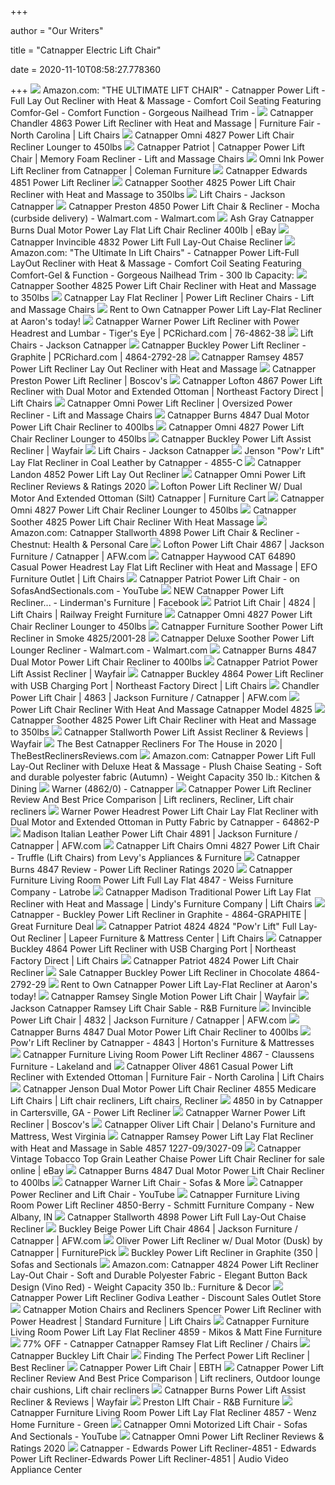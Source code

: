 +++
        
author = "Our Writers"
        
title = "Catnapper Electric Lift Chair"
        
date = 2020-11-10T08:58:27.778360
        
+++
[ ![](https://images-na.ssl-images-amazon.com/images/I/41LMPdiiDNL._AC_SY450_.jpg)](https://images-na.ssl-images-amazon.com/images/I/41LMPdiiDNL._AC_SY450_.jpg) Amazon.com: "THE ULTIMATE LIFT CHAIR" - Catnapper Power Lift - Full Lay Out  Recliner with Heat & Massage - Comfort Coil Seating Featuring Comfor-Gel -  Comfort Function - Gorgeous Nailhead Trim -
[ ![](https://imageresizer.furnituredealer.net/img/remote/images.furnituredealer.net/img/products%2Fcatnapper%2Fcolor%2Fchandler%204863_4863-1528-28-b1.jpg?width=878&height=600&scale=both&trim.threshold=80)](https://imageresizer.furnituredealer.net/img/remote/images.furnituredealer.net/img/products%2Fcatnapper%2Fcolor%2Fchandler%204863_4863-1528-28-b1.jpg?width=878&height=600&scale=both&trim.threshold=80) Catnapper Chandler 4863 Power Lift Recliner with Heat and Massage |  Furniture Fair - North Carolina | Lift Chairs
[ ![](http://vitalityweb.com/backstore/Catnapper/images/Catnapper-Omni-Lift-Chair-Recliner-2.jpg)](http://vitalityweb.com/backstore/Catnapper/images/Catnapper-Omni-Lift-Chair-Recliner-2.jpg) Catnapper Omni 4827 Power Lift Chair Recliner Lounger to 450lbs
[ ![](https://cdn.shopify.com/s/files/1/0922/3412/products/4824_patriot_brown_sugar_LIFT_2048x.jpg?v=1553179995)](https://cdn.shopify.com/s/files/1/0922/3412/products/4824_patriot_brown_sugar_LIFT_2048x.jpg?v=1553179995) Catnapper Patriot | Catnapper Power Lift Chair | Memory Foam Recliner - Lift  and Massage Chairs
[ ![](https://d9dvmj2a7k2dc.cloudfront.net/catalog/product/cache/1/image/731x481/17f82f742ffe127f42dca9de82fb58b1/p/r/print_4827_omni_jac20191.jpg)](https://d9dvmj2a7k2dc.cloudfront.net/catalog/product/cache/1/image/731x481/17f82f742ffe127f42dca9de82fb58b1/p/r/print_4827_omni_jac20191.jpg) Omni Ink Power Lift Recliner from Catnapper | Coleman Furniture
[ ![](https://www.thebackstore.com/pub/media/catalog/product/cache/207e23213cf636ccdef205098cf3c8a3/4/8/4851_edwards_mushroom_lift.jpg)](https://www.thebackstore.com/pub/media/catalog/product/cache/207e23213cf636ccdef205098cf3c8a3/4/8/4851_edwards_mushroom_lift.jpg) Catnapper Edwards 4851 Power Lift Recliner
[ ![](https://www.vitalitywebb.com/backstore/Catnapper/images/Catnapper-Soother-Lift-Chair-Recliner-Colors.jpg)](https://www.vitalitywebb.com/backstore/Catnapper/images/Catnapper-Soother-Lift-Chair-Recliner-Colors.jpg) Catnapper Soother 4825 Power Lift Chair Recliner with Heat and Massage to  350lbs
[ ![](http://sales.jacksonfurnind.com/imagelib/Mediums/4847_burns_spice.jpg)](http://sales.jacksonfurnind.com/imagelib/Mediums/4847_burns_spice.jpg) Lift Chairs - Jackson Catnapper
[ ![](https://i5.walmartimages.com/asr/e805fdf8-34be-4800-a568-b86cea988074_1.f90d0e31ca4f9194db772b768f1446cd.jpeg)](https://i5.walmartimages.com/asr/e805fdf8-34be-4800-a568-b86cea988074_1.f90d0e31ca4f9194db772b768f1446cd.jpeg) Catnapper Preston 4850 Power Lift Chair & Recliner - Mocha (curbside  delivery) - Walmart.com - Walmart.com
[ ![](https://vitalitywebb.com/backstore/Catnapper/images/Catnapper-Burns-Lift-Chair-Recliner-Basil-Green-5.jpg)](https://vitalitywebb.com/backstore/Catnapper/images/Catnapper-Burns-Lift-Chair-Recliner-Basil-Green-5.jpg) Ash Gray Catnapper Burns Dual Motor Power Lay Flat Lift Chair Recliner  400lb | eBay
[ ![](https://www.thebackstore.com/pub/media/catalog/product/cache/207e23213cf636ccdef205098cf3c8a3/4/8/4832_invincible_train_new_colors-1000_1.jpg)](https://www.thebackstore.com/pub/media/catalog/product/cache/207e23213cf636ccdef205098cf3c8a3/4/8/4832_invincible_train_new_colors-1000_1.jpg) Catnapper Invincible 4832 Power Lift Full Lay-Out Chaise Recliner
[ ![](https://images-na.ssl-images-amazon.com/images/I/91ul5H46nJL._AC_SY450_.jpg)](https://images-na.ssl-images-amazon.com/images/I/91ul5H46nJL._AC_SY450_.jpg) Amazon.com: "The Ultimate In Lift Chairs" - Catnapper Power Lift-Full  LayOut Recliner with Heat & Massage - Comfort Coil Seating Featuring  Comfort-Gel & Function - Gorgeous Nailhead Trim - 300 lb Capacity:
[ ![](https://www.vitalitywebb.com/backstore/Catnapper/images/Catnapper-Soother-Lift-Chair-Recliner-Information.jpg)](https://www.vitalitywebb.com/backstore/Catnapper/images/Catnapper-Soother-Lift-Chair-Recliner-Information.jpg) Catnapper Soother 4825 Power Lift Chair Recliner with Heat and Massage to  350lbs
[ ![](https://cdn.shopify.com/s/files/1/0922/3412/products/4832_invincible_bamboo_lifted_2048x.jpg?v=1537983181)](https://cdn.shopify.com/s/files/1/0922/3412/products/4832_invincible_bamboo_lifted_2048x.jpg?v=1537983181) Catnapper Lay Flat Recliner | Power Lift Recliner Chairs - Lift and Massage  Chairs
[ ![](https://www.aarons.com/dw/image/v2/BBZS_PRD/on/demandware.static/-/Sites-aarons_master/default/dw66c74a68/Furniture/7803JIC_02.jpg?sw=1350&sh=1000&sm=fit)](https://www.aarons.com/dw/image/v2/BBZS_PRD/on/demandware.static/-/Sites-aarons_master/default/dw66c74a68/Furniture/7803JIC_02.jpg?sw=1350&sh=1000&sm=fit) Rent to Own Catnapper Power Lift Lay-Flat Recliner at Aaron's today!
[ ![](https://www.pcrichard.com/images/product/large/Z_76-4862-38.jpg)](https://www.pcrichard.com/images/product/large/Z_76-4862-38.jpg) Catnapper Warner Power Lift Recliner with Power Headrest and Lumbar -  Tiger's Eye | PCRichard.com | 76-4862-38
[ ![](http://sales.jacksonfurnind.com/imagelib/Mediums/4864_buckley_graphite.jpg)](http://sales.jacksonfurnind.com/imagelib/Mediums/4864_buckley_graphite.jpg) Lift Chairs - Jackson Catnapper
[ ![](https://www.pcrichard.com/images/product/large/Z_4864-2792-28.jpg)](https://www.pcrichard.com/images/product/large/Z_4864-2792-28.jpg) Catnapper Buckley Power Lift Recliner - Graphite | PCRichard.com |  4864-2792-28
[ ![](https://www.thebackstore.com/pub/media/catalog/product/cache/207e23213cf636ccdef205098cf3c8a3/4/8/4857_ramsey_sable_cu1572_1.jpg)](https://www.thebackstore.com/pub/media/catalog/product/cache/207e23213cf636ccdef205098cf3c8a3/4/8/4857_ramsey_sable_cu1572_1.jpg) Catnapper Ramsey 4857 Power Lift Recliner Lay Out Recliner with Heat and  Massage
[ ![](https://www.boscovs.com/wcsstore/boscovs/images/store/product/images/0255694924850new.jpg)](https://www.boscovs.com/wcsstore/boscovs/images/store/product/images/0255694924850new.jpg) Catnapper Preston Power Lift Recliner | Boscov's
[ ![](https://images.furnituredealer.net/img/products%2Fcatnapper%2Fcolor%2Flofton--1107172839_4867-2878-19-b1.jpg)](https://images.furnituredealer.net/img/products%2Fcatnapper%2Fcolor%2Flofton--1107172839_4867-2878-19-b1.jpg) Catnapper Lofton 4867 Power Lift Recliner with Dual Motor and Extended  Ottoman | Northeast Factory Direct | Lift Chairs
[ ![](https://cdn.shopify.com/s/files/1/0922/3412/products/4827_omni_ink_LIFT_2048x.jpg?v=1553177669)](https://cdn.shopify.com/s/files/1/0922/3412/products/4827_omni_ink_LIFT_2048x.jpg?v=1553177669) Catnapper Omni Power Lift Recliner | Oversized Power Recliner - Lift and  Massage Chairs
[ ![](https://www.vitalitywebb.com/backstore/Catnapper/images/Catnapper-Burns-Lift-Chair-Recliner-1.jpg)](https://www.vitalitywebb.com/backstore/Catnapper/images/Catnapper-Burns-Lift-Chair-Recliner-1.jpg) Catnapper Burns 4847 Dual Motor Power Lift Chair Recliner to 400lbs
[ ![](http://vitalityweb.com/backstore/Catnapper/images/Catnapper-Omni-Lift-Chair-Recliner-3.jpg)](http://vitalityweb.com/backstore/Catnapper/images/Catnapper-Omni-Lift-Chair-Recliner-3.jpg) Catnapper Omni 4827 Power Lift Chair Recliner Lounger to 450lbs
[ ![](https://secure.img1-fg.wfcdn.com/im/55581975/compr-r85/1219/121922541/buckley-power-lift-assist-recliner.jpg)](https://secure.img1-fg.wfcdn.com/im/55581975/compr-r85/1219/121922541/buckley-power-lift-assist-recliner.jpg) Catnapper Buckley Power Lift Assist Recliner | Wayfair
[ ![](http://sales.jacksonfurnind.com/imagelib/Mediums/4863_chandler_walnut.jpg)](http://sales.jacksonfurnind.com/imagelib/Mediums/4863_chandler_walnut.jpg) Lift Chairs - Jackson Catnapper
[ ![](https://www.homecinemacenter.com/v/vspfiles/photos/CAT-4855-C-2.jpg?v-cache=1438135521)](https://www.homecinemacenter.com/v/vspfiles/photos/CAT-4855-C-2.jpg?v-cache=1438135521) Jenson "Pow'r Lift" Lay Flat Recliner in Coal Leather by Catnapper - 4855-C
[ ![](https://www.thebackstore.com/pub/media/catalog/product/cache/207e23213cf636ccdef205098cf3c8a3/c/n/cnliftlandon4852_landon_java_cu1427a_1.jpg)](https://www.thebackstore.com/pub/media/catalog/product/cache/207e23213cf636ccdef205098cf3c8a3/c/n/cnliftlandon4852_landon_java_cu1427a_1.jpg) Catnapper Landon 4852 Power Lift Lay Out Recliner
[ ![](https://chairinstitute.com/wp-content/uploads/2019/08/Catnapper-Omni-4827-Power-Lift-Recliner-Review-Thistle-Side-Chair-Institute.jpg)](https://chairinstitute.com/wp-content/uploads/2019/08/Catnapper-Omni-4827-Power-Lift-Recliner-Review-Thistle-Side-Chair-Institute.jpg) Catnapper Omni Power Lift Recliner Reviews & Ratings 2020
[ ![](https://smhttp-ssl-77687.nexcesscdn.net/media/catalog/product/4/8/4867-2878-19-recliner-1.jpg)](https://smhttp-ssl-77687.nexcesscdn.net/media/catalog/product/4/8/4867-2878-19-recliner-1.jpg) Lofton Power Lift Recliner W/ Dual Motor And Extended Ottoman (Silt)  Catnapper | Furniture Cart
[ ![](http://vitalityweb.com/backstore/Catnapper/images/Catnapper-Omni-Recliner.jpg)](http://vitalityweb.com/backstore/Catnapper/images/Catnapper-Omni-Recliner.jpg) Catnapper Omni 4827 Power Lift Chair Recliner Lounger to 450lbs
[ ![](http://powerliftseat.com/pictures/Catnapper_Soother_4825_Power_Lift_Chair_Recliner_with_Heat_Massage_01_wlt.jpg)](http://powerliftseat.com/pictures/Catnapper_Soother_4825_Power_Lift_Chair_Recliner_with_Heat_Massage_01_wlt.jpg) Catnapper Soother 4825 Power Lift Chair Recliner With Heat Massage
[ ![](https://images-na.ssl-images-amazon.com/images/I/41UwWmFppKL._AC_SX425_.jpg)](https://images-na.ssl-images-amazon.com/images/I/41UwWmFppKL._AC_SX425_.jpg) Amazon.com: Catnapper Stallworth 4898 Power Lift Chair & Recliner -  Chestnut: Health & Personal Care
[ ![](https://images.afw.com/images/thumbs/0100650_lofton-power-lift-chair.jpeg)](https://images.afw.com/images/thumbs/0100650_lofton-power-lift-chair.jpeg) Lofton Power Lift Chair 4867 | Jackson Furniture / Catnapper | AFW.com
[ ![](https://images.furnituredealer.net/img/products%2Fcatnapper%2Fcolor%2Fhaywood%20%20cat_64890-1412-19-b3.jpg)](https://images.furnituredealer.net/img/products%2Fcatnapper%2Fcolor%2Fhaywood%20%20cat_64890-1412-19-b3.jpg) Catnapper Haywood CAT 64890 Casual Power Headrest Lay Flat Lift Recliner  with Heat and Massage | EFO Furniture Outlet | Lift Chairs
[ ![](https://i.ytimg.com/vi/qI3O-gr-qlc/maxresdefault.jpg)](https://i.ytimg.com/vi/qI3O-gr-qlc/maxresdefault.jpg) Catnapper Patriot Power Lift Chair - on SofasAndSectionals.com - YouTube
[ ![](https://lookaside.fbsbx.com/lookaside/crawler/media/?media_id=1237889369689856)](https://lookaside.fbsbx.com/lookaside/crawler/media/?media_id=1237889369689856) NEW Catnapper Power Lift Recliner... - Linderman's Furniture | Facebook
[ ![](https://s3.amazonaws.com/furniture.retailcatalog.us/products/16002/large/patriot-large.jpg)](https://s3.amazonaws.com/furniture.retailcatalog.us/products/16002/large/patriot-large.jpg) Patriot Lift Chair | 4824 | Lift Chairs | Railway Freight Furniture
[ ![](http://vitalityweb.com/backstore/Catnapper/images/Catnapper-Omni-Lift-Chair-Recliner-Saddle.jpg)](http://vitalityweb.com/backstore/Catnapper/images/Catnapper-Omni-Lift-Chair-Recliner-Saddle.jpg) Catnapper Omni 4827 Power Lift Chair Recliner Lounger to 450lbs
[ ![](https://www.discountlivingrooms.com/media/catalog/product/cache/4/image/1280x/2e0bda525d00d84e8e49a33c06641d14/4/8/4825_soother_smoke_recl_1.jpg)](https://www.discountlivingrooms.com/media/catalog/product/cache/4/image/1280x/2e0bda525d00d84e8e49a33c06641d14/4/8/4825_soother_smoke_recl_1.jpg) Catnapper Furniture Soother Power Lift Recliner in Smoke 4825/2001-28
[ ![](https://i5.walmartimages.com/asr/c0fddc1f-9614-42d7-89a6-7a94d99c3eae_1.c8a0b3ad3dad8828aa2641e5e429a4d7.jpeg)](https://i5.walmartimages.com/asr/c0fddc1f-9614-42d7-89a6-7a94d99c3eae_1.c8a0b3ad3dad8828aa2641e5e429a4d7.jpeg) Catnapper Deluxe Soother Power Lift Lounger Recliner - Walmart.com -  Walmart.com
[ ![](https://www.vitalitywebb.com/backstore/Catnapper/images/Catnapper-Burns-Lift-Chair-Recliner-3.jpg)](https://www.vitalitywebb.com/backstore/Catnapper/images/Catnapper-Burns-Lift-Chair-Recliner-3.jpg) Catnapper Burns 4847 Dual Motor Power Lift Chair Recliner to 400lbs
[ ![](https://secure.img1-fg.wfcdn.com/im/50494375/resize-h800-w800%5Ecompr-r85/1082/108216084/Patriot+Power+Lift+Assist+Recliner.jpg)](https://secure.img1-fg.wfcdn.com/im/50494375/resize-h800-w800%5Ecompr-r85/1082/108216084/Patriot+Power+Lift+Assist+Recliner.jpg) Catnapper Patriot Power Lift Assist Recliner | Wayfair
[ ![](https://imageresizer.furnituredealer.net/img/remote/images.furnituredealer.net/img/products%2Fcatnapper%2Fcolor%2Fbuckley--1107172839_4864-2792-28-b2.jpg?width=878&height=600&scale=both&trim.threshold=80)](https://imageresizer.furnituredealer.net/img/remote/images.furnituredealer.net/img/products%2Fcatnapper%2Fcolor%2Fbuckley--1107172839_4864-2792-28-b2.jpg?width=878&height=600&scale=both&trim.threshold=80) Catnapper Buckley 4864 Power Lift Recliner with USB Charging Port |  Northeast Factory Direct | Lift Chairs
[ ![](https://images.afw.com/images/thumbs/0111211_chandler-power-lift-chair.jpeg)](https://images.afw.com/images/thumbs/0111211_chandler-power-lift-chair.jpeg) Chandler Power Lift Chair | 4863 | Jackson Furniture / Catnapper | AFW.com
[ ![](http://powerliftseat.com/pictures/Power_lift_chair_recliner_with_heat_and_massage_Catnapper_Model_4825_01_xqg.jpg)](http://powerliftseat.com/pictures/Power_lift_chair_recliner_with_heat_and_massage_Catnapper_Model_4825_01_xqg.jpg) Power Lift Chair Recliner With Heat And Massage Catnapper Model 4825
[ ![](https://www.vitalitywebb.com/backstore/Catnapper/images/Catnapper-Soother-Autumn-Lift-Chair.jpg)](https://www.vitalitywebb.com/backstore/Catnapper/images/Catnapper-Soother-Autumn-Lift-Chair.jpg) Catnapper Soother 4825 Power Lift Chair Recliner with Heat and Massage to  350lbs
[ ![](https://secure.img1-fg.wfcdn.com/im/35004270/compr-r85/1275/127512460/stallworth-power-lift-assist-recliner.jpg)](https://secure.img1-fg.wfcdn.com/im/35004270/compr-r85/1275/127512460/stallworth-power-lift-assist-recliner.jpg) Catnapper Stallworth Power Lift Assist Recliner & Reviews | Wayfair
[ ![](https://images-na.ssl-images-amazon.com/images/I/41jf8RqIKoL._SL450_.jpg)](https://images-na.ssl-images-amazon.com/images/I/41jf8RqIKoL._SL450_.jpg) The Best Catnapper Recliners For The House in 2020 |  TheBestReclinersReviews.com
[ ![](https://images-na.ssl-images-amazon.com/images/I/71Etoe63qDL._AC_SL1200_.jpg)](https://images-na.ssl-images-amazon.com/images/I/71Etoe63qDL._AC_SL1200_.jpg) Amazon.com: Catnapper Power Lift Full Lay-Out Recliner with Deluxe Heat &  Massage - Plush Chaise Seating - Soft and durable polyester fabric (Autumn)  - Weight Capacity 350 lb.: Kitchen & Dining
[ ![](http://sales.jacksonfurnind.com/imagelib/Mediums/4862_warner_slate.jpg)](http://sales.jacksonfurnind.com/imagelib/Mediums/4862_warner_slate.jpg) Warner (4862/0) - Catnapper
[ ![](https://i.pinimg.com/originals/7e/73/c9/7e73c9ec845a14e1b1f6b012e94e0ec2.jpg)](https://i.pinimg.com/originals/7e/73/c9/7e73c9ec845a14e1b1f6b012e94e0ec2.jpg) Catnapper Power Lift Recliner Review And Best Price Comparison | Lift  recliners, Recliner, Lift chair recliners
[ ![](https://www.homecinemacenter.com/v/vspfiles/photos/CAT-64862-P-2.jpg?v-cache=1504941311)](https://www.homecinemacenter.com/v/vspfiles/photos/CAT-64862-P-2.jpg?v-cache=1504941311) Warner Power Headrest Power Lift Chair Lay Flat Recliner with Dual Motor  and Extended Ottoman in Putty Fabric by Catnapper - 64862-P
[ ![](https://images.afw.com/images/thumbs/0119040_madison-italian-leather-power-lift-chair.jpeg)](https://images.afw.com/images/thumbs/0119040_madison-italian-leather-power-lift-chair.jpeg) Madison Italian Leather Power Lift Chair 4891 | Jackson Furniture /  Catnapper | AFW.com
[ ![](https://imgres.tailbase.com/rzdimg/prods/800/564995_1.jpg?width=398)](https://imgres.tailbase.com/rzdimg/prods/800/564995_1.jpg?width=398) Catnapper Lift Chairs Omni 4827 Power Lift Chair - Truffle (Lift Chairs)  from Levy's Appliances & Furniture
[ ![](https://chairinstitute.com/wp-content/uploads/2018/07/Catnapper-Burns-4847-Right-Main-Chair-Institute.jpg?x46382)](https://chairinstitute.com/wp-content/uploads/2018/07/Catnapper-Burns-4847-Right-Main-Chair-Institute.jpg?x46382) Catnapper Burns 4847 Review - Power Lift Recliner Ratings 2020
[ ![](https://images2.imgix.net/p4dbimg/1175/images/4847_burns_vino_open.jpg?trim=color&trimcolor=FFFFFF&trimtol=5&w=1024&h=768&fm=pjpg&auto=format)](https://images2.imgix.net/p4dbimg/1175/images/4847_burns_vino_open.jpg?trim=color&trimcolor=FFFFFF&trimtol=5&w=1024&h=768&fm=pjpg&auto=format) Catnapper Furniture Living Room Power Lift Full Lay Flat 4847 - Weiss  Furniture Company - Latrobe
[ ![](https://images.furnituredealer.net/img/products%2Fcatnapper%2Fcolor%2Fmadison--1107172839_4891-1283-09-3083-09-b1.jpg)](https://images.furnituredealer.net/img/products%2Fcatnapper%2Fcolor%2Fmadison--1107172839_4891-1283-09-3083-09-b1.jpg) Catnapper Madison Traditional Power Lift Lay Flat Recliner with Heat and  Massage | Lindy's Furniture Company | Lift Chairs
[ ![](https://greatfurnituredeal.com/media/catalog/product/cache/96ecf088ce8f63d57cd5da7bc572a359/b/u/buckley_train_1.jpg)](https://greatfurnituredeal.com/media/catalog/product/cache/96ecf088ce8f63d57cd5da7bc572a359/b/u/buckley_train_1.jpg) Catnapper - Buckley Power Lift Recliner in Graphite - 4864-GRAPHITE | Great  Furniture Deal
[ ![](https://imageresizer.furnituredealer.net/img/remote/images.furnituredealer.net/img/products%2Fcatnapper%2Fcolor%2F4824%20patriot_4824%2B1800-25-b.jpg?width=878&height=600&scale=both&trim.threshold=80)](https://imageresizer.furnituredealer.net/img/remote/images.furnituredealer.net/img/products%2Fcatnapper%2Fcolor%2F4824%20patriot_4824%2B1800-25-b.jpg?width=878&height=600&scale=both&trim.threshold=80) Catnapper Patriot 4824 4824 "Pow'r Lift" Full Lay-Out Recliner | Lapeer  Furniture & Mattress Center | Lift Chairs
[ ![](https://imageresizer.furnituredealer.net/img/remote/images.furnituredealer.net/img/products%2Fcatnapper%2Fcolor%2Fbuckley--1107172839_4864-2792-28-b5.jpg?width=878&height=600&scale=both&trim.threshold=80)](https://imageresizer.furnituredealer.net/img/remote/images.furnituredealer.net/img/products%2Fcatnapper%2Fcolor%2Fbuckley--1107172839_4864-2792-28-b5.jpg?width=878&height=600&scale=both&trim.threshold=80) Catnapper Buckley 4864 Power Lift Recliner with USB Charging Port |  Northeast Factory Direct | Lift Chairs
[ ![](https://www.thebackstore.com/pub/media/catalog/product/cache/207e23213cf636ccdef205098cf3c8a3/p/a/patriot_1.jpg)](https://www.thebackstore.com/pub/media/catalog/product/cache/207e23213cf636ccdef205098cf3c8a3/p/a/patriot_1.jpg) Catnapper Patriot 4824 Power Lift Chair Recliner
[ ![](https://www.localfurnitureoutlet.com/media/catalog/product/cache/1/thumbnail/490x490/602f0fa2c1f0d1ba5e241f914e856ff9/4/8/4864_buckley_chocolate-2.jpg)](https://www.localfurnitureoutlet.com/media/catalog/product/cache/1/thumbnail/490x490/602f0fa2c1f0d1ba5e241f914e856ff9/4/8/4864_buckley_chocolate-2.jpg) Sale Catnapper Buckley Power Lift Recliner in Chocolate 4864-2792-29
[ ![](https://www.aarons.com/dw/image/v2/BBZS_PRD/on/demandware.static/-/Sites-aarons_master/default/dw2216f82c/Furniture/7803JIC_01.jpg?sw=1350&sh=1000&sm=fit)](https://www.aarons.com/dw/image/v2/BBZS_PRD/on/demandware.static/-/Sites-aarons_master/default/dw2216f82c/Furniture/7803JIC_01.jpg?sw=1350&sh=1000&sm=fit) Rent to Own Catnapper Power Lift Lay-Flat Recliner at Aaron's today!
[ ![](https://secure.img1-fg.wfcdn.com/im/73934560/resize-h800-w800%5Ecompr-r85/1136/113676070/Ramsey+Single+Motion+Power+Lift+Chair.jpg)](https://secure.img1-fg.wfcdn.com/im/73934560/resize-h800-w800%5Ecompr-r85/1136/113676070/Ramsey+Single+Motion+Power+Lift+Chair.jpg) Catnapper Ramsey Single Motion Power Lift Chair | Wayfair
[ ![](https://cdn.shoplightspeed.com/shops/616685/files/7266424/1600x2048x1/jackson-catnapper-ramsey-lift-chair-sable.jpg)](https://cdn.shoplightspeed.com/shops/616685/files/7266424/1600x2048x1/jackson-catnapper-ramsey-lift-chair-sable.jpg) Jackson Catnapper Ramsey Lift Chair Sable - R&B Furniture
[ ![](https://images.afw.com/images/thumbs/0112354_invincible-power-lift-chair.jpeg)](https://images.afw.com/images/thumbs/0112354_invincible-power-lift-chair.jpeg) Invincible Power Lift Chair | 4832 | Jackson Furniture / Catnapper | AFW.com
[ ![](https://www.vitality-web.com/backstore/Catnapper/images/Catnapper-Burns-Lift-Chair-Recliner-Basil-Green-13.jpg)](https://www.vitality-web.com/backstore/Catnapper/images/Catnapper-Burns-Lift-Chair-Recliner-Basil-Green-13.jpg) Catnapper Burns 4847 Dual Motor Power Lift Chair Recliner to 400lbs
[ ![](https://cdn.knorrweb.com/catnapper/800x800/cde119e981ca8cc6b1402c8464a8cccb.jpg)](https://cdn.knorrweb.com/catnapper/800x800/cde119e981ca8cc6b1402c8464a8cccb.jpg) Pow\'r Lift Recliner by Catnapper - 4843 | Horton's Furniture & Mattresses
[ ![](https://images2.imgix.net/p4dbimg/1175/images/4867_lofton_silt_lifted.jpg?fit=fill&trim=color&trimcolor=FFFFFF&trimtol=5&bg=FFFFFF&w=768&h=576&fm=pjpg&auto=format)](https://images2.imgix.net/p4dbimg/1175/images/4867_lofton_silt_lifted.jpg?fit=fill&trim=color&trimcolor=FFFFFF&trimtol=5&bg=FFFFFF&w=768&h=576&fm=pjpg&auto=format) Catnapper Furniture Living Room Power Lift Recliner 4867 - Claussens  Furniture - Lakeland and
[ ![](https://images.furnituredealer.net/img/products%2Fcatnapper%2Fcolor%2Foliver%204861_4861-1300-79-b1.jpg)](https://images.furnituredealer.net/img/products%2Fcatnapper%2Fcolor%2Foliver%204861_4861-1300-79-b1.jpg) Catnapper Oliver 4861 Casual Power Lift Recliner with Extended Ottoman |  Furniture Fair - North Carolina | Lift Chairs
[ ![](https://i.pinimg.com/originals/fb/c0/95/fbc095181e16affabf0a51ea0f3b150a.jpg)](https://i.pinimg.com/originals/fb/c0/95/fbc095181e16affabf0a51ea0f3b150a.jpg) Catnapper Jenson Dual Motor Power Lift Chair Recliner 4855 Medicare Lift  Chairs | Lift chair recliners, Lift chairs, Recliner
[ ![](https://images.webfronts.com/cache/frloappxhqtm.jpg?imgeng=/w_500/h_500/m_letterbox_ffffff_100)](https://images.webfronts.com/cache/frloappxhqtm.jpg?imgeng=/w_500/h_500/m_letterbox_ffffff_100) 4850 in by Catnapper in Cartersville, GA - Power Lift Recliner
[ ![](https://opt.moovweb.net/img?img=www.boscovs.com/wcsstore/boscovs/images/store/product/images/025569492764862new.jpg&quality=75)](https://opt.moovweb.net/img?img=www.boscovs.com/wcsstore/boscovs/images/store/product/images/025569492764862new.jpg&quality=75) Catnapper Warner Power Lift Recliner | Boscov's
[ ![](https://www.delanosfurniture.com/wp-content/uploads/2018/01/4861_oliver_train.png)](https://www.delanosfurniture.com/wp-content/uploads/2018/01/4861_oliver_train.png) Catnapper Oliver Lift Chair | Delano's Furniture and Mattress, West Virginia
[ ![](https://www.carolinarustica.com/media/catalog/product/cache/9009a916bd16fbba9eadeefbaa73d573/c/a/catnapperramseypowerliftlayflatreclinerheatmassagesable2_1.jpg)](https://www.carolinarustica.com/media/catalog/product/cache/9009a916bd16fbba9eadeefbaa73d573/c/a/catnapperramseypowerliftlayflatreclinerheatmassagesable2_1.jpg) Catnapper Ramsey Power Lift Lay Flat Recliner with Heat and Massage in  Sable 4857 1227-09/3027-09
[ ![](https://i.ebayimg.com/images/g/KwoAAOSw9MReTNTD/s-l640.jpg)](https://i.ebayimg.com/images/g/KwoAAOSw9MReTNTD/s-l640.jpg) Catnapper Vintage Tobacco Top Grain Leather Chaise Power Lift Chair Recliner  for sale online | eBay
[ ![](https://www.vitality-web.com/backstore/Catnapper/images/Catnapper-Burns-Lift-Chair-Recliner-Basil-Green-3.jpg)](https://www.vitality-web.com/backstore/Catnapper/images/Catnapper-Burns-Lift-Chair-Recliner-Basil-Green-3.jpg) Catnapper Burns 4847 Dual Motor Power Lift Chair Recliner to 400lbs
[ ![](https://www.sofasandmore.com/wp-content/uploads/2019/08/Catnapper-Warner-Lift-Chair-3-Sofas-More.jpg)](https://www.sofasandmore.com/wp-content/uploads/2019/08/Catnapper-Warner-Lift-Chair-3-Sofas-More.jpg) Catnapper Warner Lift Chair - Sofas & More
[ ![](https://i.ytimg.com/vi/ovQFEQMBAC8/hqdefault.jpg)](https://i.ytimg.com/vi/ovQFEQMBAC8/hqdefault.jpg) Catnapper Power Recliner and Lift Chair - YouTube
[ ![](https://s3.amazonaws.com/images2.eprevue.net/p4dbimg/1175/images/4850_preston_berry_cu1215.jpg)](https://s3.amazonaws.com/images2.eprevue.net/p4dbimg/1175/images/4850_preston_berry_cu1215.jpg) Catnapper Furniture Living Room Power Lift Recliner 4850-Berry - Schmitt  Furniture Company - New Albany, IN
[ ![](https://www.thebackstore.com/pub/media/catalog/product/cache/207e23213cf636ccdef205098cf3c8a3/c/n/cnpromopage4898_stallworth_train_1.jpg)](https://www.thebackstore.com/pub/media/catalog/product/cache/207e23213cf636ccdef205098cf3c8a3/c/n/cnpromopage4898_stallworth_train_1.jpg) Catnapper Stallworth 4898 Power Lift Full Lay-Out Chaise Recliner
[ ![](https://images.afw.com/images/thumbs/0118310_buckley-beige-power-lift-chair.jpeg)](https://images.afw.com/images/thumbs/0118310_buckley-beige-power-lift-chair.jpeg) Buckley Beige Power Lift Chair 4864 | Jackson Furniture / Catnapper |  AFW.com
[ ![](https://smhttp-ssl-18667.nexcesscdn.net/8090D3/magento/media/catalog/product/cache/1/image/650x650/9df78eab33525d08d6e5fb8d27136e95/4/8/4861-1300-89-pwr-lift-recliner-1.jpg)](https://smhttp-ssl-18667.nexcesscdn.net/8090D3/magento/media/catalog/product/cache/1/image/650x650/9df78eab33525d08d6e5fb8d27136e95/4/8/4861-1300-89-pwr-lift-recliner-1.jpg) Oliver Power Lift Recliner w/ Dual Motor (Dusk) by Catnapper | FurniturePick
[ ![](https://cdn.sofasandsectionals.com/images/photos/144714.original.?1601580766)](https://cdn.sofasandsectionals.com/images/photos/144714.original.?1601580766) Buckley Power Lift Recliner in Graphite (350 | Sofas and Sectionals
[ ![](https://images-na.ssl-images-amazon.com/images/I/71LLr-bMjmL._AC_SX679_.jpg)](https://images-na.ssl-images-amazon.com/images/I/71LLr-bMjmL._AC_SX679_.jpg) Amazon.com: Catnapper 4824 Power Lift Recliner Lay-Out Chair - Soft and  Durable Polyester Fabric - Elegant Button Back Design (Vino Red) - Weight  Capacity 350 lb.: Furniture & Decor
[ ![](https://cdn2.bigcommerce.com/server2200/17513/products/192/images/336/21_4898_stallworth_godiva1__44042.1490122822.560.560.jpg?c=2)](https://cdn2.bigcommerce.com/server2200/17513/products/192/images/336/21_4898_stallworth_godiva1__44042.1490122822.560.560.jpg?c=2) Catnapper Power Lift Recliner Godiva Leather - Discount Sales Outlet Store
[ ![](https://imageresizer.furnituredealer.net/img/remote/images.furnituredealer.net/img/products%2Fcatnapper%2Fcolor%2Fmotion%20chairs%20and%20recliners_4859-1903-28-b3.jpg?width=878&height=600&scale=both&trim.threshold=80)](https://imageresizer.furnituredealer.net/img/remote/images.furnituredealer.net/img/products%2Fcatnapper%2Fcolor%2Fmotion%20chairs%20and%20recliners_4859-1903-28-b3.jpg?width=878&height=600&scale=both&trim.threshold=80) Catnapper Motion Chairs and Recliners Spencer Power Lift Recliner with Power  Headrest | Standard Furniture | Lift Chairs
[ ![](https://images2.imgix.net/p4dbimg/1175/images/4859_spencer_lift_pewter.jpg?trim=color&trimcolor=FFFFFF&trimtol=5&w=1024&h=768&fm=pjpg&auto=format)](https://images2.imgix.net/p4dbimg/1175/images/4859_spencer_lift_pewter.jpg?trim=color&trimcolor=FFFFFF&trimtol=5&w=1024&h=768&fm=pjpg&auto=format) Catnapper Furniture Living Room Power Lift Lay Flat Recliner 4859 - Mikos &  Matt Fine Furniture
[ ![](https://images.kaiyo.com/97619/catnapper/chairs/recliners/catnapper-ramsey-flat-lift-recliner-second-hand.jpeg)](https://images.kaiyo.com/97619/catnapper/chairs/recliners/catnapper-ramsey-flat-lift-recliner-second-hand.jpeg) 77% OFF - Catnapper Catnapper Ramsey Flat Lift Recliner / Chairs
[ ![](http://boydfurn.com/226-large_default/catnapper-buckley-lift-chair.jpg)](http://boydfurn.com/226-large_default/catnapper-buckley-lift-chair.jpg) Catnapper Buckley Lift Chair
[ ![](https://www.bestrecliner.net/wp-content/uploads/2017/05/Catnapper-Power-Lift-Recliner.jpg)](https://www.bestrecliner.net/wp-content/uploads/2017/05/Catnapper-Power-Lift-Recliner.jpg) Finding The Perfect Power Lift Recliner | Best Recliner
[ ![](https://ebth-com-production.imgix.net/2018/03/09/12/51/44/2f2e9bc2-8e30-4310-8cac-8149276d61b5/18DEN041-1140.jpg?ixlib=rb-3.1.0&w=880&h=880&fit=crop&crop=&auto=format)](https://ebth-com-production.imgix.net/2018/03/09/12/51/44/2f2e9bc2-8e30-4310-8cac-8149276d61b5/18DEN041-1140.jpg?ixlib=rb-3.1.0&w=880&h=880&fit=crop&crop=&auto=format) Catnapper Power Lift Chair | EBTH
[ ![](https://i.pinimg.com/736x/3e/5f/1d/3e5f1d29f1b1a5e090a361498c92465b.jpg)](https://i.pinimg.com/736x/3e/5f/1d/3e5f1d29f1b1a5e090a361498c92465b.jpg) Catnapper Power Lift Recliner Review And Best Price Comparison | Lift  recliners, Outdoor lounge chair cushions, Lift chair recliners
[ ![](https://secure.img1-fg.wfcdn.com/im/09202781/resize-h800-w800%5Ecompr-r85/1275/127506010/Burns+Power+Lift+Assist+Recliner.jpg)](https://secure.img1-fg.wfcdn.com/im/09202781/resize-h800-w800%5Ecompr-r85/1275/127506010/Burns+Power+Lift+Assist+Recliner.jpg) Catnapper Burns Power Lift Assist Recliner & Reviews | Wayfair
[ ![](https://cdn.shoplightspeed.com/shops/616685/files/10448973/1600x2048x1/jackson-catnapper-preston-lift-chair.jpg)](https://cdn.shoplightspeed.com/shops/616685/files/10448973/1600x2048x1/jackson-catnapper-preston-lift-chair.jpg) Preston LIft Chair - R&B Furniture
[ ![](https://images2.imgix.net/p4dbimg/1175/images/4857_ramsey_silt_cu1569.jpg?fit=fill&trim=color&trimcolor=FFFFFF&trimtol=5&bg=FFFFFF&w=1024&h=768&fm=pjpg&auto=format)](https://images2.imgix.net/p4dbimg/1175/images/4857_ramsey_silt_cu1569.jpg?fit=fill&trim=color&trimcolor=FFFFFF&trimtol=5&bg=FFFFFF&w=1024&h=768&fm=pjpg&auto=format) Catnapper Furniture Living Room Power Lift Lay Flat Recliner 4857 - Wenz  Home Furniture - Green
[ ![](https://i.ytimg.com/vi/q9dRbdLuiQU/maxresdefault.jpg)](https://i.ytimg.com/vi/q9dRbdLuiQU/maxresdefault.jpg) Catnapper Omni Motorized Lift Chair - Sofas And Sectionals - YouTube
[ ![](https://chairinstitute.com/wp-content/uploads/2019/08/CI__Catnapper_Omni_Power_Lift_Recliner_Review_FB.png)](https://chairinstitute.com/wp-content/uploads/2019/08/CI__Catnapper_Omni_Power_Lift_Recliner_Review_FB.png) Catnapper Omni Power Lift Recliner Reviews & Ratings 2020
[ ![](https://s3.amazonaws.com/productuploader-uploads/staging/287/Image/16753_1512065332_4851_edwards_train_cu1272.jpg)](https://s3.amazonaws.com/productuploader-uploads/staging/287/Image/16753_1512065332_4851_edwards_train_cu1272.jpg) Catnapper - Edwards Power Lift Recliner-4851 - Edwards Power Lift Recliner-Edwards  Power Lift Recliner-4851 | Audio Video Appliance Center

